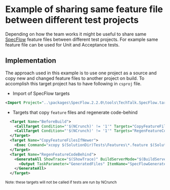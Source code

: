 # Example of sharing same feature file between different test projects

Depending on how the team works it might be useful to share same [SpecFlow](http://specflow.org/)  feature files between different test projects. For example same feature file can be used for Unit and Acceptance tests.

## Implementation
The approach used in this example is to use one project as a source and copy new and changed feature files to another project on build.
To accomplish this target project has to have following in `csproj` file.

* Import of SpecFlow targets
```xml
<Import Project="..\packages\SpecFlow.2.2.0\tools\TechTalk.SpecFlow.targets" Condition="Exists('..\packages\SpecFlow.2.2.0\tools\TechTalk.SpecFlow.targets')" />
```
* Targets that copy `feature` files and regenerate code-behind
```xml
  <Target Name="BeforeBuild">
    <CallTarget Condition="'$(NCrunch)' != '1'" Targets="CopyFeatureFilesIfNewer" />
    <CallTarget Condition="'$(NCrunch)' != '1'" Targets="RegenFeatureCodeBehind" />
  </Target>
  <Target Name="CopyFeatureFilesIfNewer">
    <Exec Command="xcopy $(SolutionDir)Tests\Features\*.feature $(SolutionDir)AcceptanceTests\Features\ /d /y /i" />
  </Target>
  <Target Name="RegenFeatureCodeBehind">
    <GenerateAll ShowTrace="$(ShowTrace)" BuildServerMode="$(BuildServerMode)" OverwriteReadOnlyFiles="$(OverwriteReadOnlyFiles)" ProjectPath="$(MSBuildProjectFullPath)" ForceGeneration="$(ForceGeneration)" VerboseOutput="$(VerboseOutput)">
      <Output TaskParameter="GeneratedFiles" ItemName="SpecFlowGeneratedFiles" />
    </GenerateAll>
  </Target>
```
<sub>Note: these targets will not be called if tests are run by NCrunch</sbu>